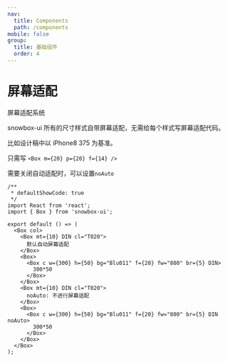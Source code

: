 ```yaml
---
nav:
  title: Components
  path: /components
mobile: false
group:
  title: 基础组件
  order: 4
---
```


# 屏幕适配

屏幕适配系统

snowbox-ui 所有的尺寸样式自带屏幕适配，无需给每个样式写屏幕适配代码。

比如设计稿中以 iPhone8 375 为基准。

只需写 `<Box m={20} p={20} f={14} />`

需要关闭自动适配时，可以设置`noAuto`

```tsx
/**
 * defaultShowCode: true
 */
import React from 'react';
import { Box } from 'snowbox-ui';

export default () => (
  <Box col>
    <Box mt={10} DIN cl="T020">
      默认自动屏幕适配
    </Box>
    <Box>
      <Box c w={300} h={50} bg="Blu011" f={20} fw="800" br={5} DIN>
        300*50
      </Box>
    </Box>
    <Box mt={10} DIN cl="T020">
      noAuto: 不进行屏幕适配
    </Box>
    <Box>
      <Box c w={300} h={50} bg="Blu011" f={20} fw="800" br={5} DIN noAuto>
        300*50
      </Box>
    </Box>
  </Box>
);
```
